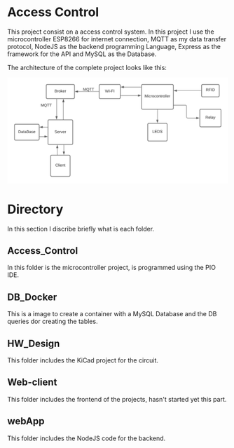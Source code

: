 # Access Control
This project consist on a access control system. In this project I use the microcontroller ESP8266 for internet connection, MQTT as my data transfer protocol, NodeJS as the backend programming Language, Express as the framework for the API and MySQL as the Database.</br>

The architecture of the complete project looks like this: </br>

![all text](./images/ProjectArchitecture.png)

# Directory
In this section I discribe briefly what is each folder.</br>

## Access_Control
In this folder is the microcontroller project, is programmed using the PIO IDE.</br>

## DB_Docker
This is a image to create a container with a MySQL Database and the DB queries dor creating the tables.</br>

## HW_Design
This folder includes the KiCad project for the circuit.</br>

## Web-client
This folder includes the frontend of the projects, hasn't started yet this part.</br>

## webApp
This folder includes the NodeJS code for the backend.</br>
